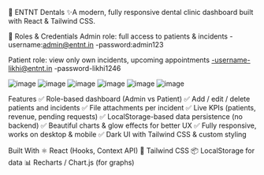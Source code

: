  🦷 ENTNT Dentals
✨A modern, fully responsive dental clinic dashboard built with React & Tailwind CSS.

👥 Roles & Credentials
Admin role: full access to patients & incidents
-username:admin@entnt.in
-password:admin123

Patient role: view only own incidents, upcoming appointments
-username-likhi@entnt.in
-password-likhi1246

![image](https://github.com/user-attachments/assets/503dbc1a-c4df-4954-895d-679fbbc0cd6b)
![image](https://github.com/user-attachments/assets/ac28c45c-dac9-4595-8596-8085e4eb12ad)
![image](https://github.com/user-attachments/assets/ea6d6227-bcc9-48f3-bdcc-0771e065c0ea)
![image](https://github.com/user-attachments/assets/fb968c7f-2773-421a-ad7f-ce2d94ca7a3b)
![image](https://github.com/user-attachments/assets/9f811b3a-ec21-47fc-a510-1aaa87ccac4a)
![image](https://github.com/user-attachments/assets/47d0c891-73f8-403a-bcf8-bef8095b98e1)

Features 
✅ Role-based dashboard (Admin vs Patient)
✅ Add / edit / delete patients and incidents
✅ File attachments per incident
✅ Live KPIs (patients, revenue, pending requests)
✅ LocalStorage-based data persistence (no backend)
✅ Beautiful charts & glow effects for better UX
✅ Fully responsive, works on desktop & mobile
✅ Dark UI with Tailwind CSS & custom styling

Built With
⚛️ React (Hooks, Context API)
🎨 Tailwind CSS
📦 LocalStorage for data
📊 Recharts / Chart.js (for graphs)




